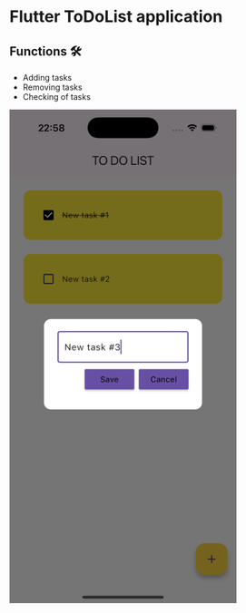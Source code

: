 # Flutter ToDoList application
## Functions 🛠️
- Adding tasks
- Removing tasks
- Checking of tasks

<img src="https://github.com/Tulxy/ToDoList_app/blob/4074935486bf363b9c930535d9828cbab3fd8b71/Simulator%20Screenshot%20-%20iPhone%2016%20Pro%20-%202025-03-31%20at%2022.58.35.png" alt="Alt text" width="400">

